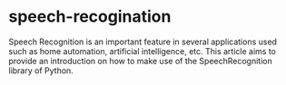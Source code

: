 # speech-recogination
Speech Recognition is an important feature in several applications used such as home automation, artificial intelligence, etc. This article aims to provide an introduction on how to make use of the SpeechRecognition library of Python.
